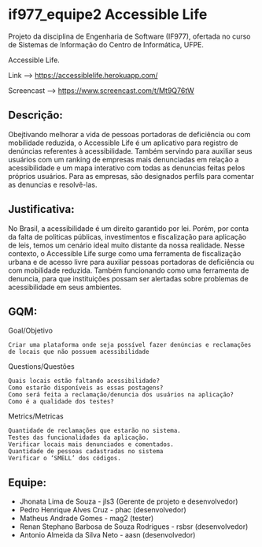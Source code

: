 # if977_equipe2 Accessible Life
Projeto da disciplina de Engenharia de Software (IF977), ofertada no curso de Sistemas de Informação do Centro de Informática, UFPE.

Accessible Life.    

Link --> https://accessiblelife.herokuapp.com/

Screencast --> https://www.screencast.com/t/Mt9Q76tW

## Descrição:

Obejtivando melhorar a vida de pessoas portadoras de deficiência ou com mobilidade reduzida, o Accessible Life é um aplicativo para registro de denúncias referentes à acessibilidade. Também servindo para auxiliar seus usuários com um ranking de empresas mais denunciadas em relação a acessibilidade e um mapa interativo com todas as denuncias feitas pelos próprios usuários. Para as empresas, são designados perfils para comentar as denuncias e resolvê-las.


## Justificativa: 

No Brasil, a acessibilidade é um direito garantido por lei. Porém, por conta da falta de politicas públicas, investimentos e fiscalização para aplicação de leis, temos um cenário ideal muito distante da nossa realidade. Nesse contexto, o Accessible Life surge como uma ferramenta de fiscalização urbana e de acesso livre para auxiliar pessoas portadoras de deficiência ou com mobilidade reduzida. Também funcionando como uma ferramenta de denuncia, para que instituições possam ser alertadas sobre problemas de acessibilidade em seus ambientes.

## GQM:

Goal/Objetivo

    Criar uma plataforma onde seja possível fazer denúncias e reclamações de locais que não possuem acessibilidade

Questions/Questões

    Quais locais estão faltando acessibilidade?
    Como estarão disponíveis as essas postagens?
    Como será feita a reclamação/denuncia dos usuários na aplicação?
    Como é a qualidade dos testes?

Metrics/Metricas

    Quantidade de reclamações que estarão no sistema.
    Testes das funcionalidades da aplicação.
    Verificar locais mais denunciados e comentados.
    Quantidade de pessoas cadastradas no sistema
    Verificar o ‘SMELL’ dos códigos.

## Equipe:

- Jhonata Lima de Souza - jls3 (Gerente de projeto e desenvolvedor)
- Pedro Henrique Alves Cruz - phac (desenvolvedor)
- Matheus Andrade Gomes - mag2 (tester)
- Renan Stephano Barbosa de Souza Rodrigues - rsbsr (desenvolvedor)
- Antonio Almeida da Silva Neto - aasn (desenvolvedor)
